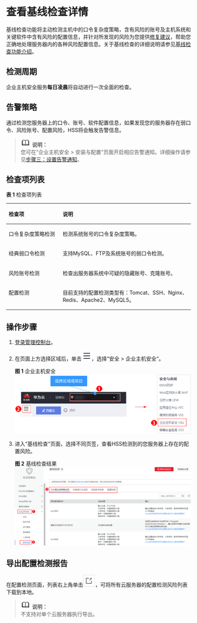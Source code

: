 # 查看基线检查详情<a name="hss_01_0146"></a>

基线检查功能将主动检测主机中的口令复杂度策略，含有风险的账号及主机系统和关键软件中含有风险的配置信息，并针对所发现的风险为您提供[修复建议](基线检查风险项修复建议.md)，帮助您正确地处理服务器内的各种风险配置信息。关于基线检查的详细说明请参见[基线检查功能介绍](https://support.huaweicloud.com/productdesc-hss/hss_01_0010.html#section3)。

## 检测周期<a name="section1227135591619"></a>

企业主机安全服务**每日凌晨**将自动进行一次全面的检查。

## 告警策略<a name="section1656995981613"></a>

通过检测您服务器上的口令、账号、软件配置信息，如果发现您的服务器存在弱口令、风险账号、配置风险，HSS将会触发告警信息。

>![](public_sys-resources/icon-note.gif) **说明：**   
>您可在“企业主机安全  \>  安装与配置“页面开启相应告警通知。详细操作请参见[步骤三：设置告警通知](步骤三-设置告警通知.md)。  

## 检查项列表<a name="section3696241133714"></a>

**表 1**  检查项列表

<a name="table1719118386"></a>
<table><thead align="left"><tr id="row172016143817"><th class="cellrowborder" valign="top" width="29.25%" id="mcps1.2.3.1.1"><p id="p7208143820"><a name="p7208143820"></a><a name="p7208143820"></a>检查项</p>
</th>
<th class="cellrowborder" valign="top" width="70.75%" id="mcps1.2.3.1.2"><p id="p112012193811"><a name="p112012193811"></a><a name="p112012193811"></a>说明</p>
</th>
</tr>
</thead>
<tbody><tr id="row22020110381"><td class="cellrowborder" valign="top" width="29.25%" headers="mcps1.2.3.1.1 "><p id="p42010118383"><a name="p42010118383"></a><a name="p42010118383"></a>口令复杂度策略检测</p>
</td>
<td class="cellrowborder" valign="top" width="70.75%" headers="mcps1.2.3.1.2 "><p id="p1523910383"><a name="p1523910383"></a><a name="p1523910383"></a>检测系统账号的口令复杂度策略。</p>
</td>
</tr>
<tr id="row55791310384"><td class="cellrowborder" valign="top" width="29.25%" headers="mcps1.2.3.1.1 "><p id="p10587130385"><a name="p10587130385"></a><a name="p10587130385"></a>经典弱口令检测</p>
</td>
<td class="cellrowborder" valign="top" width="70.75%" headers="mcps1.2.3.1.2 "><p id="p145816135380"><a name="p145816135380"></a><a name="p145816135380"></a>支持MySQL、FTP及系统账号的弱口令检测。</p>
</td>
</tr>
<tr id="row192318118382"><td class="cellrowborder" valign="top" width="29.25%" headers="mcps1.2.3.1.1 "><p id="p19236113816"><a name="p19236113816"></a><a name="p19236113816"></a>风险账号检测</p>
</td>
<td class="cellrowborder" valign="top" width="70.75%" headers="mcps1.2.3.1.2 "><p id="p924111133819"><a name="p924111133819"></a><a name="p924111133819"></a>检查出服务器系统中可疑的隐藏账号、克隆账号。</p>
</td>
</tr>
<tr id="row324161113814"><td class="cellrowborder" valign="top" width="29.25%" headers="mcps1.2.3.1.1 "><p id="p4241214389"><a name="p4241214389"></a><a name="p4241214389"></a>配置检测</p>
</td>
<td class="cellrowborder" valign="top" width="70.75%" headers="mcps1.2.3.1.2 "><p id="p1243163814"><a name="p1243163814"></a><a name="p1243163814"></a>目前支持的配置检测类型有：Tomcat、SSH、Nginx、Redis、Apache2、MySQL5。</p>
</td>
</tr>
</tbody>
</table>

## 操作步骤<a name="section648473011342"></a>

1.  [登录管理控制台](https://console.huaweicloud.com)。
2.  在页面上方选择区域后，单击![](figures/icon-servicelist.png)，选择“安全  \>  企业主机安全“。

    **图 1**  企业主机安全<a name="hss_01_0229_fig1271516227232"></a>  
    ![](figures/企业主机安全.png "企业主机安全")

3.  进入“基线检查“页面，选择不同页签，查看HSS检测到的您服务器上存在的配置风险。

    **图 2**  基线检查结果<a name="fig06833531713"></a>  
    ![](figures/基线检查结果.png "基线检查结果")


## 导出配置检测报告<a name="section13324101717479"></a>

在配置检测页面，列表右上角单击![](figures/icon_hss_export.png)，可将所有云服务器的配置检测风险列表下载到本地。

>![](public_sys-resources/icon-note.gif) **说明：**   
>不支持对单个云服务器执行导出。  

